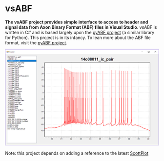 # vsABF

**The vsABF project provides simple interface to access to header and signal data from Axon Binary Format (ABF) files in Visual Studio**. vsABF is written in C# and is based largely upon the [pyABF project](https://github.com/swharden/pyABF) (a similar library for Python). This project is in its infancy. To lean more about the ABF file format, visit the [pyABF project](https://github.com/swharden/pyABF).

![](doc/graphics/screenshot.png)

Note: this project depends on adding a reference to the latest [ScottPlot](https://github.com/swharden/ScottPlot)
